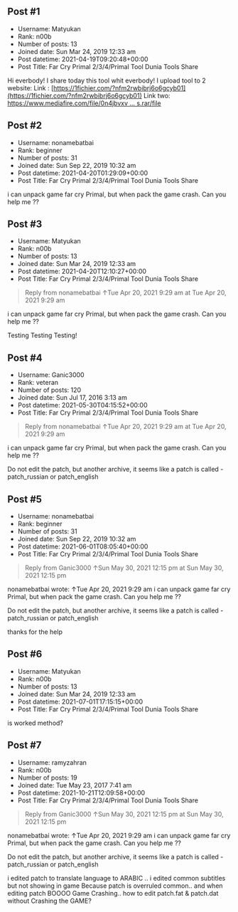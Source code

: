 ## Post #1
- Username: Matyukan
- Rank: n00b
- Number of posts: 13
- Joined date: Sun Mar 24, 2019 12:33 am
- Post datetime: 2021-04-19T09:20:48+00:00
- Post Title: Far Cry Primal 2/3/4/Primal Tool Dunia Tools Share

Hi everbody!
I share today this tool whit everbody! 
I upload tool to 2 website:
Link : [https://1fichier.com/?nfm2rwbibrj6o6gcyb01](https://1fichier.com/?nfm2rwbibrj6o6gcyb01)
Link two:  [https://www.mediafire.com/file/0n4jbvxv ... s.rar/file](https://www.mediafire.com/file/0n4jbvxvuoju54u/DuniaTools.rar/file)
## Post #2
- Username: nonamebatbai
- Rank: beginner
- Number of posts: 31
- Joined date: Sun Sep 22, 2019 10:32 am
- Post datetime: 2021-04-20T01:29:09+00:00
- Post Title: Far Cry Primal 2/3/4/Primal Tool Dunia Tools Share

i can unpack game far cry Primal, but when pack the game crash. Can you help me ??
## Post #3
- Username: Matyukan
- Rank: n00b
- Number of posts: 13
- Joined date: Sun Mar 24, 2019 12:33 am
- Post datetime: 2021-04-20T12:10:27+00:00
- Post Title: Far Cry Primal 2/3/4/Primal Tool Dunia Tools Share

> Reply from nonamebatbai ↑Tue Apr 20, 2021 9:29 am at Tue Apr 20, 2021 9:29 am
>
> 
i can unpack game far cry Primal, but when pack the game crash. Can you help me ??

Testing Testing Testing!
## Post #4
- Username: Ganic3000
- Rank: veteran
- Number of posts: 120
- Joined date: Sun Jul 17, 2016 3:13 am
- Post datetime: 2021-05-30T04:15:52+00:00
- Post Title: Far Cry Primal 2/3/4/Primal Tool Dunia Tools Share

> Reply from nonamebatbai ↑Tue Apr 20, 2021 9:29 am at Tue Apr 20, 2021 9:29 am
>
> 
i can unpack game far cry Primal, but when pack the game crash. Can you help me ??

Do not edit the patch, but another archive, it seems like a patch is called - patch_russian or patch_english
## Post #5
- Username: nonamebatbai
- Rank: beginner
- Number of posts: 31
- Joined date: Sun Sep 22, 2019 10:32 am
- Post datetime: 2021-06-01T08:05:40+00:00
- Post Title: Far Cry Primal 2/3/4/Primal Tool Dunia Tools Share

> Reply from Ganic3000 ↑Sun May 30, 2021 12:15 pm at Sun May 30, 2021 12:15 pm
>
> 
nonamebatbai wrote: ↑Tue Apr 20, 2021 9:29 am
i can unpack game far cry Primal, but when pack the game crash. Can you help me ??


Do not edit the patch, but another archive, it seems like a patch is called - patch_russian or patch_english

thanks for the help
## Post #6
- Username: Matyukan
- Rank: n00b
- Number of posts: 13
- Joined date: Sun Mar 24, 2019 12:33 am
- Post datetime: 2021-07-01T17:15:15+00:00
- Post Title: Far Cry Primal 2/3/4/Primal Tool Dunia Tools Share

is worked method?
## Post #7
- Username: ramyzahran
- Rank: n00b
- Number of posts: 19
- Joined date: Tue May 23, 2017 7:41 am
- Post datetime: 2021-10-21T12:09:58+00:00
- Post Title: Far Cry Primal 2/3/4/Primal Tool Dunia Tools Share

> Reply from Ganic3000 ↑Sun May 30, 2021 12:15 pm at Sun May 30, 2021 12:15 pm
>
> 
nonamebatbai wrote: ↑Tue Apr 20, 2021 9:29 am
i can unpack game far cry Primal, but when pack the game crash. Can you help me ??


Do not edit the patch, but another archive, it seems like a patch is called - patch_russian or patch_english

i edited patch to translate language to ARABIC .. i edited common subtitles but not showing in game Because patch is overruled common.. and when editing patch BOOOO Game Crashing.. how to edit patch.fat & patch.dat without Crashing the GAME?
